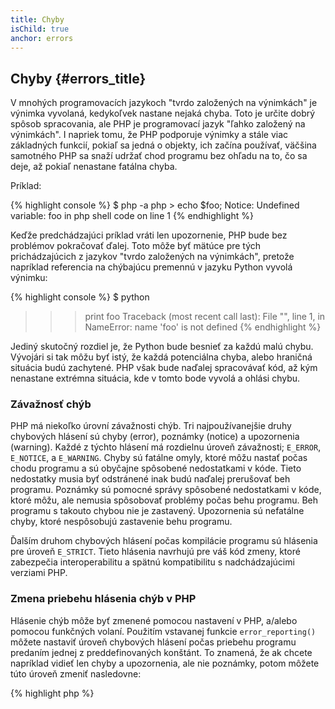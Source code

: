```yaml
---
title: Chyby
isChild: true
anchor: errors
---
```


## Chyby {#errors_title}

V mnohých programovacích jazykoch "tvrdo založených na výnimkách" je výnimka vyvolaná, kedykoľvek nastane nejaká chyba.
Toto je určite dobrý spôsob spracovania, ale PHP je programovací jazyk "ľahko založený na výnimkách". I napriek tomu, že PHP
podporuje výnimky a stále viac základných funkcií, pokiaľ sa jedná o objekty, ich začína používať, väčšina samotného PHP
sa snaží udržať chod programu bez ohľadu na to, čo sa deje, až pokiaľ nenastane fatálna chyba.

Príklad:

{% highlight console %}
$ php -a
php > echo $foo;
Notice: Undefined variable: foo in php shell code on line 1
{% endhighlight %}

Keďže predchádzajúci príklad vráti len upozornenie, PHP bude bez problémov pokračovať ďalej. Toto môže byť mätúce pre
tých prichádzajúcich z jazykov "tvrdo založených na výnimkách", pretože napríklad referencia na chýbajúcu premennú
v jazyku Python vyvolá výnimku:

{% highlight console %}
$ python
>>> print foo
Traceback (most recent call last):
  File "<stdin>", line 1, in <module>
NameError: name 'foo' is not defined
{% endhighlight %}

Jediný skutočný rozdiel je, že Python bude besnieť za každú malú chybu. Vývojári si tak môžu byť istý, že každá
potenciálna chyba, alebo hraničná situácia budú zachytené. PHP však bude naďalej spracovávať kód, až kým nenastane
extrémna situácia, kde v tomto bode vyvolá a ohlási chybu.

### Závažnosť chýb

PHP má niekoľko úrovní závažnosti chýb. Tri najpoužívanejšie druhy chybových hlásení sú chyby (error), poznámky (notice)
a upozornenia (warning). Každé z týchto hlásení má rozdielnu úroveň závažnosti; `E_ERROR`, `E_NOTICE`, a `E_WARNING`.
Chyby sú fatálne omyly, ktoré môžu nastať počas chodu programu a sú obyčajne spôsobené nedostatkami v kóde.
Tieto nedostatky musia byť odstránené inak budú naďalej prerušovať beh programu. Poznámky sú pomocné správy spôsobené
nedostatkami v kóde, ktoré môžu, ale nemusia spôsobovať problémy počas behu programu. Beh programu s takouto chybou
nie je zastavený. Upozornenia sú nefatálne chyby, ktoré nespôsobujú zastavenie behu programu.

Ďalším druhom chybových hlásení počas kompilácie programu sú hlásenia pre úroveň `E_STRICT`. Tieto hlásenia navrhujú
pre váš kód zmeny, ktoré zabezpečia interoperabilitu a spätnú kompatibilitu s nadchádzajúcimi verziami PHP.

### Zmena priebehu hlásenia chýb v PHP

Hlásenie chýb môže byť zmenené pomocou nastavení v PHP, a/alebo pomocou funkčných volaní. Použitím vstavanej funkcie
`error_reporting()` môžete nastaviť úroveň chybových hlásení počas priebehu programu predaním jednej z preddefinovaných
konštánt. To znamená, že ak chcete napríklad vidieť len chyby a upozornenia, ale nie poznámky, potom môžete túto
úroveň zmeniť nasledovne:

{% highlight php %}
<?php
error_reporting(E_ERROR | E_WARNING);
{% endhighlight %}

Pomocou nastavení môžete taktiež kontrolovať, či sa chyby majú, alebo nemajú zobrazovať na obrazovke. Zobrazenie chýb
na obrazovke je vhodné pre programátorov počas vývoja. Pre produkčný kód je však vhodnejšie, aby boli chyby ukladané
do súboru s chybovými hláseniami. Pre viac informácií si pozrite sekciu [Hlásenie chýb][errorreport].

### Potlačenie hlásenia chýb

Pomocou operátora pre kontrolu chýb `@` môžete v PHP potlačiť hlásenie špecifických chýb. Ak tento operátor vložíte
pred začiatok výrazu, potom všetky chybové hlásenia priamo súvisiace s týmto výrazom budú potlačené.

{% highlight php %}
<?php
echo @$foo['bar'];
{% endhighlight %}

V príklade vyššie výraz `$foo['bar']` vypíše obsah premennej ak existuje, ale vráti null a nevypíše nič ak premenná
`$foo` alebo  index `'bar'` neexistuje. Bez použitia operátora pre kontrolu chýb by tento výraz mohol vypísať chybu
`PHP Notice: Undefined variable: foo`, alebo `PHP Notice: Undefined index: bar`.

Použitie operátora sa môže zdať ako dobrý nápad, ale je tu niekoľko nežiadúcich kompromisov. PHP všeobecne narába
s výrazmi používajúcimi `@` menej výkonným spôsobom ako s výrazmi bez `@`. Ak je výkon obzvlášť dôležitý pre vašu
aplikáciu či knižnicu, potom je dôležité mať na pamäti dôsledky použitia tohto operátora.

Operátor pre kontrolu chýb taktiež **kompletne** pohltí chybové hlásenia. Hlásenia nie sú zobrazené a ani odoslané do
súboru s chybovými hláseniami. Na produkčnom PHP systéme je taktiež nemožné tento operátor vypnúť.

Pokiaľ sa rozhodnete operátor použiť pre potlačenie chybových hlásení, ktoré si myslíte, že sú neškodné, potom majte
na pamäti, že hlásenia pre chyby, ktoré vám môžu uškodiť budú potlačené tiež.

Ak je spôsob, ako sa vyhnúť použitiu tohto operátora, potom by ste ho určite mali zvážiť. Kód uvedený vyššie môže byť
prepísaný nasledovne:

{% highlight php %}
<?php
echo isset($foo['bar']) ? $foo['bar'] : '';
{% endhighlight %}

Jeden prípad, kedy potlačenie zobrazenia chybových hlásení dáva zmysel, je pri zlyhaní načítania súboru pomocou
funkcie `fopen()`. Existenciu súboru môžete skontrolovať ešte pred tým ako sa ho pokúsite načítať, ale ak bude tento
súbor zmazaný po kontrole ešte pred použitím funkcie `fopen()` (čo sa môže zdať nemožné, ale stáva sa často), potom
funkcia vráti false _a_ chybové hlásenie. Toto je potencionálne niečo, čo by malo riešiť samotné PHP, ale pre tento
prípad sa zdá, že potlačenie chýb je jediným odôvodneným riešením.

Vyššie bolo spomenuté, že nie je spôsob ako použitie operátora pre kontrolu chýb vypnúť. [Xdebug] so svojim ini
nastavením `xdebug.scream` však môže tento operátor deaktivovať. Nastavenie môžete aktivovať v súbore `php.ini`
nasledovne:

{% highlight ini %}
xdebug.scream = On
{% endhighlight %}

Toto môžete taktiež nastaviť počas behu programu pomocou funkcie `ini_set`:

{% highlight php %}
<?php
ini_set('xdebug.scream', '1')
{% endhighlight %}

Pomocou PHP rozšírenia s názvom "[Scream]" dosiahnete podobnej funkcionality ako pomocou Xdebug. Nastavenie ini
pre rozšírenie Scream je však pomenované `scream.enabled`.

Použitie rozšírenia je najužitočnejšie, ak sa snažíte odstrániť chyby a predpokladáte, že je potlačený výpis chybových
hlásení. Používajte však scream s opatrnosťou, ako dočasný nástroj pre odstraňovanie chýb. Je mnoho PHP knižníc, ktoré
nemusia byť funkčné ak je operátor deaktivovaný.

* [Operátor pre kontrolu chýb]
* [Xdebug]
* [Scream]


### ErrorException

PHP je perfektne schopné slúžiť ako programovací jazyk "tvrdo založený na výnimkách" a táto zmena si vyžaduje len
niekoľko riadkov kódu. V podstate všetky chyby môžu byť vyvolané ako výnimky používajúce triedu `ErrorException`, ktorá
je rozšírením triedy `Exception`.

Tento spôsob je v praxi bežný a mnoho moderných framework-ov ako Symfony a Larevel ho implementujú. Napríklad s použitím
balíčka [Whoops!] a zapnutým nastavením `app.debug` zobrazuje Larevel predvolene všetky chyby ako výnimky. Ak je toto
nastavenie vypnuté potom sú chyby skryté.

Počas vývoja softvéru môžu v rozličných situáciach nastať rôzne chyby. Vďaka vyvolaniu chýb ako výnimiek a použitia
try-catch blokov pre narábanie s výnimkami, môžeme uplatniť špecifické inštrukcie pre rozličné situácie. Vďaka
zachyteniu a spracovaniu každej takejto výnimky dosiahneme robustnosť aplikácie.

Viac informácií a detailov ako používať `ErrorException` pre zaobchádzanie s chybami nájdete v PHP manuáli:
[trieda ErrorException][errorexception].

* [Operátor pre kontrolu chýb]
* [Preddefinované konštanty pre spracovanie chýb]
* [`error_reporting()`][error_reporting]
* [Reporting][errorreport]


[errorreport]: /#error_reporting
[Xdebug]: http://xdebug.org/docs/basic
[Scream]: http://php.net/book.scream
[Operátor pre kontrolu chýb]: http://php.net/language.operators.errorcontrol
[Whoops!]: http://filp.github.io/whoops/
[errorexception]: http://php.net/class.errorexception
[Preddefinované konštanty pre spracovanie chýb]: http://php.net/errorfunc.constants
[error_reporting]: http://php.net/function.error-reporting
